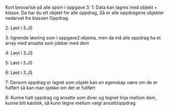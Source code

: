 Kort besvarlse på alle spsm i oppgave 3:
1: Data kan lagres med objekt + klasse. 
    Da har du ett objekt for alle oppdrag,
    Så er alle oppdragene objekter nedarvet fra klassen Oppdrag.

2: Løst i 3.JS

3: lignende løsning som i oppgave2:skjema, 
    men da må alle oppdrag ha et array med ansatte som jobber med dem

4: Løst i 3.JS

5: Løst i 3.JS

6: Løst i 3.JS

7: Dersom oppdrag er lagret som objekt kan en egenskap være om de er fullført så kan man sjekke om det er fullført 

8: Kunne hatt oppdrag og ansatte som diver og tegnet linje mellom dem, kunne blit kaotisk, så kunn tegne mellom valgt ansatt/oppdrag
